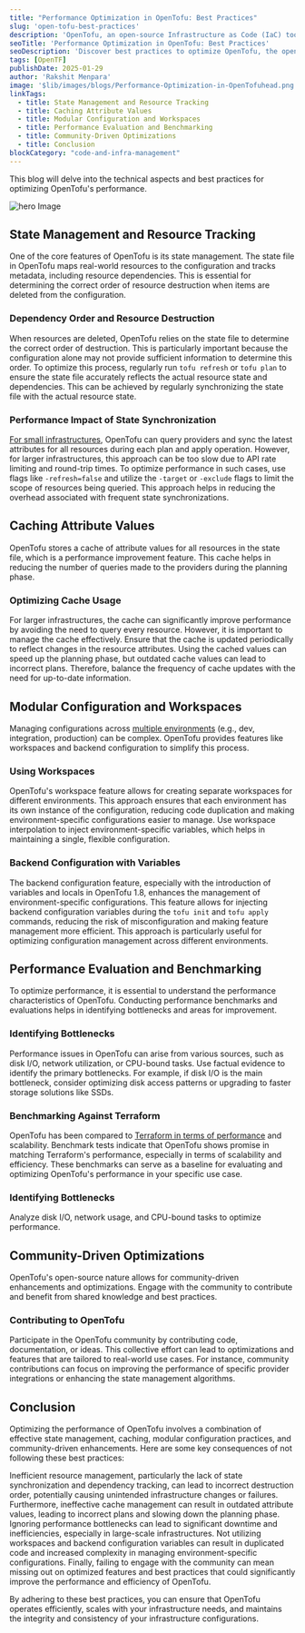 ```yaml
---
title: "Performance Optimization in OpenTofu: Best Practices"
slug: 'open-tofu-best-practices'
description: 'OpenTofu, an open-source Infrastructure as Code (IaC) tool, is designed to manage and deploy infrastructure across various cloud and on-premises environments. To ensure efficient and scalable infrastructure management, optimizing the performance of OpenTofu is crucial.'
seoTitle: 'Performance Optimization in OpenTofu: Best Practices'
seoDescription: 'Discover best practices to optimize OpenTofu, the open-source IaC tool, for scalable and efficient infrastructure management across cloud and on-premises environments.'
tags: [OpenTF]
publishDate: 2025-01-29
author: 'Rakshit Menpara'
image: '$lib/images/blogs/Performance-Optimization-in-OpenTofuhead.png'
linkTags:
  - title: State Management and Resource Tracking
  - title: Caching Attribute Values
  - title: Modular Configuration and Workspaces
  - title: Performance Evaluation and Benchmarking
  - title: Community-Driven Optimizations
  - title: Conclusion
blockCategory: "code-and-infra-management"
---
```


This blog will delve into the technical aspects and best practices for optimizing OpenTofu's performance.

![hero Image]($lib/images/blogs/Performance-Optimization-in-OpenTofu-body.webp)

## State Management and Resource Tracking

One of the core features of OpenTofu is its state management. The state file in OpenTofu maps real-world resources to the configuration and tracks metadata, including resource dependencies. This is essential for determining the correct order of resource destruction when items are deleted from the configuration.

### Dependency Order and Resource Destruction

When resources are deleted, OpenTofu relies on the state file to determine the correct order of destruction. This is particularly important because the configuration alone may not provide sufficient information to determine this order. To optimize this process, regularly run `tofu refresh` or `tofu plan` to ensure the state file accurately reflects the actual resource state and dependencies. This can be achieved by regularly synchronizing the state file with the actual resource state.

### Performance Impact of State Synchronization

[For small infrastructures](/blog/end-to-end-encryption-for-state-files-in-open-tofu/), OpenTofu can query providers and sync the latest attributes for all resources during each plan and apply operation. However, for larger infrastructures, this approach can be too slow due to API rate limiting and round-trip times. To optimize performance in such cases, use flags like `-refresh=false` and utilize the `-target` or `-exclude` flags to limit the scope of resources being queried. This approach helps in reducing the overhead associated with frequent state synchronizations.

## Caching Attribute Values

OpenTofu stores a cache of attribute values for all resources in the state file, which is a performance improvement feature. This cache helps in reducing the number of queries made to the providers during the planning phase.

### Optimizing Cache Usage

For larger infrastructures, the cache can significantly improve performance by avoiding the need to query every resource. However, it is important to manage the cache effectively. Ensure that the cache is updated periodically to reflect changes in the resource attributes. Using the cached values can speed up the planning phase, but outdated cache values can lead to incorrect plans. Therefore, balance the frequency of cache updates with the need for up-to-date information.

## Modular Configuration and Workspaces

Managing configurations across [multiple environments](/blog/Hidden-Costs-of-Not-Having-Development-Platform/) (e.g., dev, integration, production) can be complex. OpenTofu provides features like workspaces and backend configuration to simplify this process.

### Using Workspaces

OpenTofu's workspace feature allows for creating separate workspaces for different environments. This approach ensures that each environment has its own instance of the configuration, reducing code duplication and making environment-specific configurations easier to manage. Use workspace interpolation to inject environment-specific variables, which helps in maintaining a single, flexible configuration.

### Backend Configuration with Variables

The backend configuration feature, especially with the introduction of variables and locals in OpenTofu 1.8, enhances the management of environment-specific configurations. This feature allows for injecting backend configuration variables during the `tofu init` and `tofu apply` commands, reducing the risk of misconfiguration and making feature management more efficient. This approach is particularly useful for optimizing configuration management across different environments.

## Performance Evaluation and Benchmarking

To optimize performance, it is essential to understand the performance characteristics of OpenTofu. Conducting performance benchmarks and evaluations helps in identifying bottlenecks and areas for improvement.

### Identifying Bottlenecks

Performance issues in OpenTofu can arise from various sources, such as disk I/O, network utilization, or CPU-bound tasks. Use factual evidence to identify the primary bottlenecks. For example, if disk I/O is the main bottleneck, consider optimizing disk access patterns or upgrading to faster storage solutions like SSDs.

### Benchmarking Against Terraform

OpenTofu has been compared to [Terraform in terms of performance](/blog/opentofu-vs-terraform-guide/) and scalability. Benchmark tests indicate that OpenTofu shows promise in matching Terraform's performance, especially in terms of scalability and efficiency. These benchmarks can serve as a baseline for evaluating and optimizing OpenTofu's performance in your specific use case.

### Identifying Bottlenecks

Analyze disk I/O, network usage, and CPU-bound tasks to optimize performance.

## Community-Driven Optimizations

OpenTofu's open-source nature allows for community-driven enhancements and optimizations. Engage with the community to contribute and benefit from shared knowledge and best practices.

### Contributing to OpenTofu

Participate in the OpenTofu community by contributing code, documentation, or ideas. This collective effort can lead to optimizations and features that are tailored to real-world use cases. For instance, community contributions can focus on improving the performance of specific provider integrations or enhancing the state management algorithms.

## Conclusion

Optimizing the performance of OpenTofu involves a combination of effective state management, caching, modular configuration practices, and community-driven enhancements. Here are some key consequences of not following these best practices:

Inefficient resource management, particularly the lack of state synchronization and dependency tracking, can lead to incorrect destruction order, potentially causing unintended infrastructure changes or failures. Furthermore, ineffective cache management can result in outdated attribute values, leading to incorrect plans and slowing down the planning phase. Ignoring performance bottlenecks can lead to significant downtime and inefficiencies, especially in large-scale infrastructures. Not utilizing workspaces and backend configuration variables can result in duplicated code and increased complexity in managing environment-specific configurations. Finally, failing to engage with the community can mean missing out on optimized features and best practices that could significantly improve the performance and efficiency of OpenTofu.

By adhering to these best practices, you can ensure that OpenTofu operates efficiently, scales with your infrastructure needs, and maintains the integrity and consistency of your infrastructure configurations.

   
